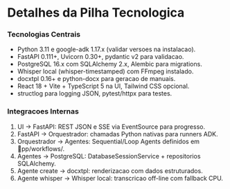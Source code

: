 ﻿# Detalhes da Pilha Tecnologica
### Tecnologias Centrais
- Python 3.11 e google-adk 1.17.x (validar versoes na instalacao).
- FastAPI 0.111+, Uvicorn 0.30+, pydantic v2 para validacao.
- PostgreSQL 16.x com SQLAlchemy 2.x, Alembic para migrations.
- Whisper local (whisper-timestamped) com FFmpeg instalado.
- docxtpl 0.16+ e python-docx para geracao de manuais.
- React 18 + Vite + TypeScript 5 na UI, Tailwind CSS opcional.
- structlog para logging JSON, pytest/httpx para testes.
### Integracoes Internas
1. UI -> FastAPI: REST JSON e SSE via EventSource para progresso.
2. FastAPI -> Orquestrador: chamadas Python nativas para runners ADK.
3. Orquestrador -> Agentes: Sequential/Loop Agents definidos em pp/workflows/.
4. Agentes -> PostgreSQL: DatabaseSessionService + repositorios SQLAlchemy.
5. Agente create -> docxtpl: renderizacao com dados estruturados.
6. Agente whisper -> Whisper local: transcricao off-line com fallback CPU.
